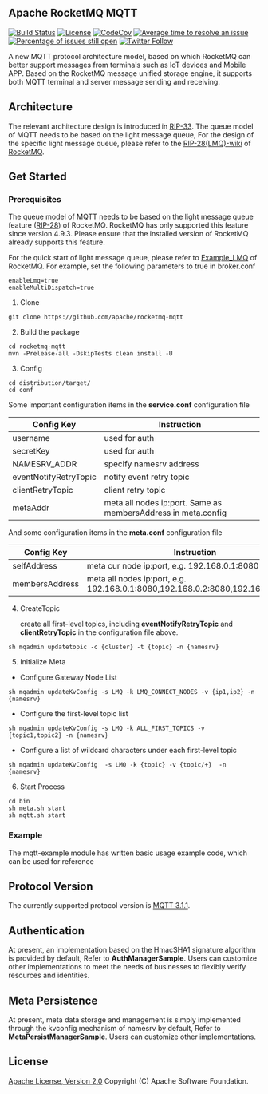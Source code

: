 ## Apache RocketMQ MQTT
[![Build Status](https://api.travis-ci.com/apache/rocketmq-mqtt.svg?branch=main)](https://travis-ci.com/github/apache/rocketmq-mqtt)
[![License](https://img.shields.io/badge/license-Apache%202-4EB1BA.svg)](https://www.apache.org/licenses/LICENSE-2.0.html)
[![CodeCov](https://codecov.io/gh/apache/rocketmq-mqtt/branch/main/graph/badge.svg)](https://codecov.io/gh/apache/rocketmq-mqtt)
[![Average time to resolve an issue](http://isitmaintained.com/badge/resolution/apache/rocketmq-mqtt.svg)](http://isitmaintained.com/project/apache/rocketmq-mqtt "Average time to resolve an issue")
[![Percentage of issues still open](http://isitmaintained.com/badge/open/apache/rocketmq-mqtt.svg)](http://isitmaintained.com/project/apache/rocketmq-mqtt "Percentage of issues still open")
[![Twitter Follow](https://img.shields.io/twitter/follow/ApacheRocketMQ?style=social)](https://twitter.com/intent/follow?screen_name=ApacheRocketMQ)

A new MQTT protocol architecture model, based on which RocketMQ can better support messages from terminals such as IoT devices and Mobile APP. Based on the RocketMQ message unified storage engine, it supports both MQTT terminal and server message sending and receiving.

## Architecture
The relevant architecture design is introduced in [RIP-33](https://docs.google.com/document/d/1AD1GkV9mqE_YFA97uVem4SmB8ZJSXiJZvzt7-K6Jons/edit#).
The queue model of MQTT needs to be based on the light message queue, For the design of the specific light message queue, please refer to the [RIP-28(LMQ)-wiki](https://github.com/apache/rocketmq/wiki/RIP-28-Light-message-queue-%28LMQ%29) of [RocketMQ](https://github.com/apache/rocketmq).

## Get Started

### Prerequisites
The queue model of MQTT needs to be based on the light message queue feature ([RIP-28](https://github.com/apache/rocketmq/pull/3694)) of RocketMQ. RocketMQ has only supported this feature since version 4.9.3. Please ensure that the installed version of RocketMQ already supports this feature.

For the quick start of light message queue, please refer to [Example_LMQ](https://github.com/apache/rocketmq/blob/develop/docs/cn/Example_LMQ.md) of RocketMQ. 
For example, set the following parameters to true in broker.conf
```
enableLmq=true
enableMultiDispatch=true
```


1. Clone
```shell
git clone https://github.com/apache/rocketmq-mqtt
```
2. Build the package
```shell
cd rocketmq-mqtt
mvn -Prelease-all -DskipTests clean install -U 
```
3. Config
```shell
cd distribution/target/
cd conf
```
Some important configuration items in the **service.conf** configuration file 

| **Config Key**        | **Instruction**                                               |
|-----------------------|---------------------------------------------------------------|
| username              | used for auth                                                 |
| secretKey             | used for auth                                                 |
| NAMESRV_ADDR          | specify namesrv address                                       |
| eventNotifyRetryTopic | notify event retry topic                                      |
| clientRetryTopic      | client retry topic                                            |
| metaAddr              | meta all nodes ip:port. Same as membersAddress in meta.config |


And some configuration items in the **meta.conf** configuration file

| **Config Key** | **Instruction**                                                                 |
|----------------|---------------------------------------------------------------------------------|
| selfAddress    | meta cur node ip:port, e.g. 192.168.0.1:8080                                    |
| membersAddress | meta all nodes ip:port, e.g. 192.168.0.1:8080,192.168.0.2:8080,192.168.0.3:8080 |

4. CreateTopic

   create all first-level topics, including **eventNotifyRetryTopic** and **clientRetryTopic** in the configuration file above.
```shell
sh mqadmin updatetopic -c {cluster} -t {topic} -n {namesrv}
```
5. Initialize Meta
- Configure Gateway Node List
```shell
sh mqadmin updateKvConfig -s LMQ -k LMQ_CONNECT_NODES -v {ip1,ip2} -n {namesrv}
```
- Configure the first-level topic list
```shell
sh mqadmin updateKvConfig -s LMQ -k ALL_FIRST_TOPICS -v {topic1,topic2} -n {namesrv}
```
- Configure a list of wildcard characters under each first-level topic
```shell
sh mqadmin updateKvConfig  -s LMQ -k {topic} -v {topic/+}  -n {namesrv}
```
6. Start Process
```shell
cd bin
sh meta.sh start
sh mqtt.sh start
```
### Example
The mqtt-example module has written basic usage example code, which can be used for reference

## Protocol Version
The currently supported protocol version is [MQTT 3.1.1](http://docs.oasis-open.org/mqtt/mqtt/v3.1.1/os/mqtt-v3.1.1-os.pdf).

## Authentication
At present, an implementation based on the HmacSHA1 signature algorithm is provided by default, Refer to **AuthManagerSample**. Users can customize other implementations to meet the needs of businesses to flexibly verify resources and identities.
## Meta Persistence
At present, meta data storage and management is simply implemented through the kvconfig mechanism of namesrv by default, Refer to **MetaPersistManagerSample**. Users can customize other implementations.

## License
[Apache License, Version 2.0](http://www.apache.org/licenses/LICENSE-2.0.html) Copyright (C) Apache Software Foundation.

